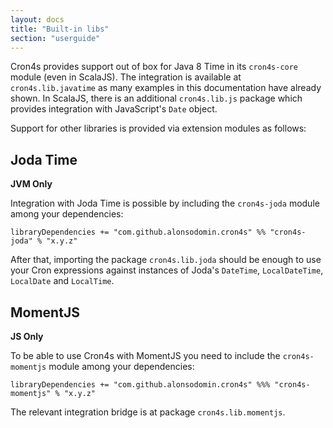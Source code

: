 ```yaml
---
layout: docs
title: "Built-in libs"
section: "userguide"
---
```


Cron4s provides support out of box for Java 8 Time in its `cron4s-core` module (even in ScalaJS). The integration is
 available at `cron4s.lib.javatime` as many examples in this documentation have already shown. In ScalaJS, there is
 an additional `cron4s.lib.js` package which provides integration with JavaScript's `Date` object.

Support for other libraries is provided via extension modules as follows:

## Joda Time

**JVM Only**

Integration with Joda Time is possible by including the `cron4s-joda` module among your dependencies:

```
libraryDependencies += "com.github.alonsodomin.cron4s" %% "cron4s-joda" % "x.y.z"
```

After that, importing the package `cron4s.lib.joda` should be enough to use your Cron expressions against instances
 of Joda's `DateTime`, `LocalDateTime`, `LocalDate` and `LocalTime`.

## MomentJS

**JS Only**

To be able to use Cron4s with MomentJS you need to include the `cron4s-momentjs` module among your dependencies:

```
libraryDependencies += "com.github.alonsodomin.cron4s" %%% "cron4s-momentjs" % "x.y.z"
```

The relevant integration bridge is at package `cron4s.lib.momentjs`.